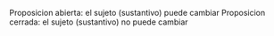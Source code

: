 Proposicion abierta: el sujeto (sustantivo) puede cambiar Proposicion cerrada: el sujeto (sustantivo) no puede cambiar